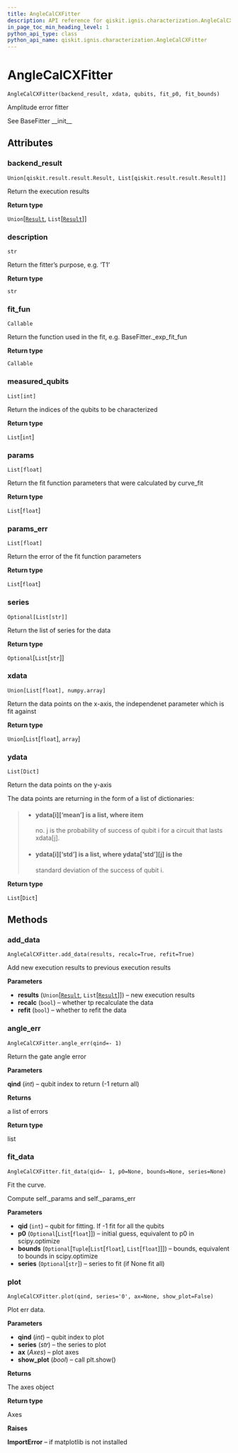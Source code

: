 ```yaml
---
title: AngleCalCXFitter
description: API reference for qiskit.ignis.characterization.AngleCalCXFitter
in_page_toc_min_heading_level: 1
python_api_type: class
python_api_name: qiskit.ignis.characterization.AngleCalCXFitter
---
```


# AngleCalCXFitter

<span id="qiskit.ignis.characterization.AngleCalCXFitter" />

`AngleCalCXFitter(backend_result, xdata, qubits, fit_p0, fit_bounds)`

Amplitude error fitter

See BaseFitter \_\_init\_\_

## Attributes

### backend\_result

<span id="qiskit.ignis.characterization.AngleCalCXFitter.backend_result" />

`Union[qiskit.result.result.Result, List[qiskit.result.result.Result]]`

Return the execution results

**Return type**

`Union`\[[`Result`](qiskit.result.Result "qiskit.result.result.Result"), `List`\[[`Result`](qiskit.result.Result "qiskit.result.result.Result")]]

### description

<span id="qiskit.ignis.characterization.AngleCalCXFitter.description" />

`str`

Return the fitter’s purpose, e.g. ‘T1’

**Return type**

`str`

### fit\_fun

<span id="qiskit.ignis.characterization.AngleCalCXFitter.fit_fun" />

`Callable`

Return the function used in the fit, e.g. BaseFitter.\_exp\_fit\_fun

**Return type**

`Callable`

### measured\_qubits

<span id="qiskit.ignis.characterization.AngleCalCXFitter.measured_qubits" />

`List[int]`

Return the indices of the qubits to be characterized

**Return type**

`List`\[`int`]

### params

<span id="qiskit.ignis.characterization.AngleCalCXFitter.params" />

`List[float]`

Return the fit function parameters that were calculated by curve\_fit

**Return type**

`List`\[`float`]

### params\_err

<span id="qiskit.ignis.characterization.AngleCalCXFitter.params_err" />

`List[float]`

Return the error of the fit function parameters

**Return type**

`List`\[`float`]

### series

<span id="qiskit.ignis.characterization.AngleCalCXFitter.series" />

`Optional[List[str]]`

Return the list of series for the data

**Return type**

`Optional`\[`List`\[`str`]]

### xdata

<span id="qiskit.ignis.characterization.AngleCalCXFitter.xdata" />

`Union[List[float], numpy.array]`

Return the data points on the x-axis, the independenet parameter which is fit against

**Return type**

`Union`\[`List`\[`float`], `array`]

### ydata

<span id="qiskit.ignis.characterization.AngleCalCXFitter.ydata" />

`List[Dict]`

Return the data points on the y-axis

The data points are returning in the form of a list of dictionaries:

> *   #### ydata\[i]\[‘mean’] is a list, where item
>
>     no. j is the probability of success of qubit i for a circuit that lasts xdata\[j].
>
> *   #### ydata\[i]\[‘std’] is a list, where ydata\[‘std’]\[j] is the
>
>     standard deviation of the success of qubit i.

**Return type**

`List`\[`Dict`]

## Methods

### add\_data

<span id="qiskit.ignis.characterization.AngleCalCXFitter.add_data" />

`AngleCalCXFitter.add_data(results, recalc=True, refit=True)`

Add new execution results to previous execution results

**Parameters**

*   **results** (`Union`\[[`Result`](qiskit.result.Result "qiskit.result.result.Result"), `List`\[[`Result`](qiskit.result.Result "qiskit.result.result.Result")]]) – new execution results
*   **recalc** (`bool`) – whether tp recalculate the data
*   **refit** (`bool`) – whether to refit the data

### angle\_err

<span id="qiskit.ignis.characterization.AngleCalCXFitter.angle_err" />

`AngleCalCXFitter.angle_err(qind=- 1)`

Return the gate angle error

**Parameters**

**qind** (*int*) – qubit index to return (-1 return all)

**Returns**

a list of errors

**Return type**

list

### fit\_data

<span id="qiskit.ignis.characterization.AngleCalCXFitter.fit_data" />

`AngleCalCXFitter.fit_data(qid=- 1, p0=None, bounds=None, series=None)`

Fit the curve.

Compute self.\_params and self.\_params\_err

**Parameters**

*   **qid** (`int`) – qubit for fitting. If -1 fit for all the qubits
*   **p0** (`Optional`\[`List`\[`float`]]) – initial guess, equivalent to p0 in scipy.optimize
*   **bounds** (`Optional`\[`Tuple`\[`List`\[`float`], `List`\[`float`]]]) – bounds, equivalent to bounds in scipy.optimize
*   **series** (`Optional`\[`str`]) – series to fit (if None fit all)

### plot

<span id="qiskit.ignis.characterization.AngleCalCXFitter.plot" />

`AngleCalCXFitter.plot(qind, series='0', ax=None, show_plot=False)`

Plot err data.

**Parameters**

*   **qind** (*int*) – qubit index to plot
*   **series** (*str*) – the series to plot
*   **ax** (*Axes*) – plot axes
*   **show\_plot** (*bool*) – call plt.show()

**Returns**

The axes object

**Return type**

Axes

**Raises**

**ImportError** – if matplotlib is not installed

